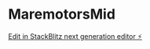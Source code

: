 # MaremotorsMid

[Edit in StackBlitz next generation editor ⚡️](https://stackblitz.com/~/github.com/RodrigoTapiaIrigoyen/MaremotorsMid)